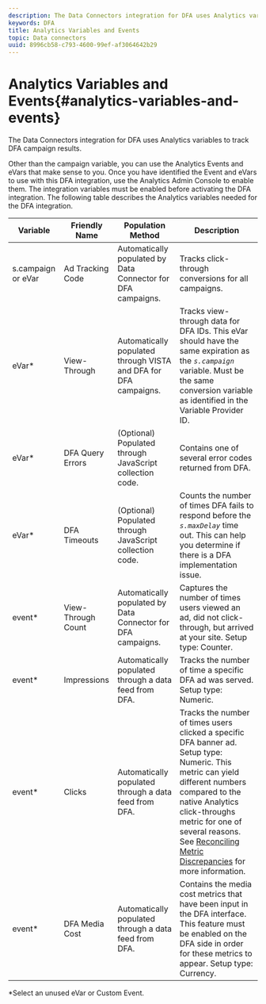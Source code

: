 ```yaml
---
description: The Data Connectors integration for DFA uses Analytics variables to track DFA campaign results.
keywords: DFA
title: Analytics Variables and Events
topic: Data connectors
uuid: 8996cb58-c793-4600-99ef-af3064642b29
---
```


# Analytics Variables and Events{#analytics-variables-and-events}

The Data Connectors integration for DFA uses Analytics variables to track DFA campaign results.

Other than the campaign variable, you can use the Analytics Events and eVars that make sense to you. Once you have identified the Event and eVars to use with this DFA integration, use the Analytics Admin Console to enable them. The integration variables must be enabled before activating the DFA integration. The following table describes the Analytics variables needed for the DFA integration.

|  Variable  | Friendly Name  | Population Method  | Description  |
|---|---|---|---|
|  s.campaign or eVar  | Ad Tracking Code  | Automatically populated by Data Connector for DFA campaigns.  | Tracks click-through conversions for all campaigns.  |
|  eVar&#42;  | View-Through  | Automatically populated through VISTA and DFA for DFA campaigns.  |Tracks view-through data for DFA IDs. This eVar should have the same expiration as the *`s.campaign`* variable. Must be the same conversion variable as identified in the Variable Provider ID.  |
|  eVar&#42;  | DFA Query Errors  | (Optional) Populated through JavaScript collection code.  |Contains one of several error codes returned from DFA.   |
|  eVar&#42;  | DFA Timeouts  | (Optional) Populated through JavaScript collection code.  |Counts the number of times DFA fails to respond before the *`s.maxDelay`* time out. This can help you determine if there is a DFA implementation issue.  |
|  event&#42;  | View-Through Count  | Automatically populated by Data Connector for DFA campaigns.  | Captures the number of times users viewed an ad, did not click-through, but arrived at your site. Setup type: Counter.  |
|  event&#42;  | Impressions  | Automatically populated through a data feed from DFA.  | Tracks the number of time a specific DFA ad was served. Setup type: Numeric. |
|  event&#42;  | Clicks  | Automatically populated through a data feed from DFA.  |Tracks the number of times users clicked a specific DFA banner ad. Setup type: Numeric. This metric can yield different numbers compared to the native Analytics click-throughs metric for one of several reasons. See [Reconciling Metric Discrepancies](/help/import/data-connectors/dfa-data-connector-analytics/dfa-reconciling-metric-discrepancies.md) for more information. |
|  event&#42;  | DFA Media Cost  | Automatically populated through a data feed from DFA.  | Contains the media cost metrics that have been input in the DFA interface. This feature must be enabled on the DFA side in order for these metrics to appear.  Setup type: Currency. |

&#42;Select an unused eVar or Custom Event.

